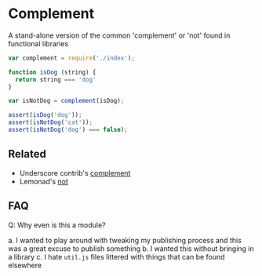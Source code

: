 Complement
====

A stand-alone version of the common 'complement' or 'not' found in functional libraries

```javascript
var complement = require('./index');

function isDog (string) {
  return string === 'dog'
}

var isNotDog = complement(isDog);

assert(isDog('dog'));
assert(isNotDog('cat'));
assert(isNotDog('dog') === false);
```

Related
---

- Underscore contrib's [complement](https://github.com/TheNodeILs/lodash-contrib/blob/master/common-js/_.function.combinators.js#L96)
- Lemonad's [not](https://github.com/fogus/lemonad/blob/master/lib/lemonad.js#L98)

FAQ
---

Q: Why even is this a module?

a. I wanted to play around with tweaking my publishing process and this was a great excuse to publish something
b. I wanted this without bringing in a library
c. I hate `util.js` files littered with things that can be found elsewhere
